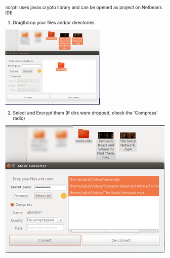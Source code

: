 ncrptr uses javax.crypto library and can be opened as project on Netbeans IDE

 1. Drag&drop your files and/or directories
 
![draggin and droppin](ncrptr-draggin.png)

 
 2. Select and Encrypt them (If dirs were dropped, check the 'Compress' radio)
 
![converting](ncrptr-converting.png)
 
 
